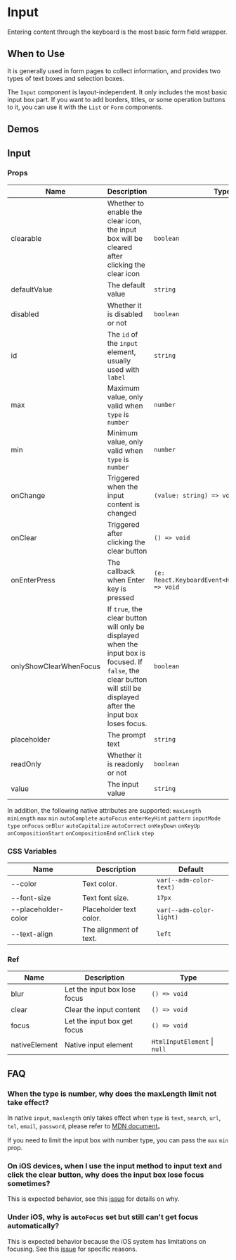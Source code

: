 # Input

Entering content through the keyboard is the most basic form field wrapper.

## When to Use

It is generally used in form pages to collect information, and provides two types of text boxes and selection boxes.

The `Input` component is layout-independent. It only includes the most basic input box part. If you want to add borders, titles, or some operation buttons to it, you can use it with the `List` or `Form` components.

## Demos

<code src="./demos/demo1.tsx"></code>

<code src="./demos/demo2.tsx"></code>

## Input

### Props

| Name | Description | Type | Default |
| --- | --- | --- | --- |
| clearable | Whether to enable the clear icon, the input box will be cleared after clicking the clear icon | `boolean` | `false` |
| defaultValue | The default value | `string` | - |
| disabled | Whether it is disabled or not | `boolean` | `false` |
| id | The `id` of the `input` element, usually used with `label` | `string` | - |
| max | Maximum value, only valid when `type` is `number` | `number` | - |
| min | Minimum value, only valid when `type` is `number` | `number` | - |
| onChange | Triggered when the input content is changed | `(value: string) => void` | - |
| onClear | Triggered after clicking the clear button | `() => void` | - |
| onEnterPress | The callback when Enter key is pressed | `(e: React.KeyboardEvent<HTMLInputElement>) => void` | - |
| onlyShowClearWhenFocus | If `true`, the clear button will only be displayed when the input box is focused. If `false`, the clear button will still be displayed after the input box loses focus. | `boolean` | `true` |
| placeholder | The prompt text | `string` | - |
| readOnly | Whether it is readonly or not | `boolean` | `false` |
| value | The input value | `string` | - |

In addition, the following native attributes are supported: `maxLength` `minLength` `max` `min` `autoComplete` `autoFocus` `enterKeyHint` `pattern` `inputMode` `type` `onFocus` `onBlur` `autoCapitalize` `autoCorrect` `onKeyDown` `onKeyUp` `onCompositionStart` `onCompositionEnd` `onClick` `step`

### CSS Variables

| Name                | Description             | Default                  |
| ------------------- | ----------------------- | ------------------------ |
| --color             | Text color.             | `var(--adm-color-text)`  |
| --font-size         | Text font size.         | `17px`                   |
| --placeholder-color | Placeholder text color. | `var(--adm-color-light)` |
| --text-align        | The alignment of text.  | `left`                   |

### Ref

| Name          | Description                  | Type                         |
| ------------- | ---------------------------- | ---------------------------- |
| blur          | Let the input box lose focus | `() => void`                 |
| clear         | Clear the input content      | `() => void`                 |
| focus         | Let the input box get focus  | `() => void`                 |
| nativeElement | Native input element         | `HtmlInputElement` \| `null` |

## FAQ

### When the type is number, why does the maxLength limit not take effect?

In native `input`, `maxlength` only takes effect when `type` is `text`, `search`, `url`, `tel`, `email`, `password`, please refer to [MDN document](https://developer.mozilla.org/en-US/docs/Web/HTML/Element/Input#attr-maxlength)。

If you need to limit the input box with number type, you can pass the `max` `min` prop.

### On iOS devices, when I use the input method to input text and click the clear button, why does the input box lose focus sometimes?

This is expected behavior, see this [issue](https://github.com/ant-design/ant-design-mobile/issues/5212) for details on why.

### Under iOS, why is `autoFocus` set but still can't get focus automatically?

This is expected behavior because the iOS system has limitations on focusing. See this [issue](https://github.com/ant-design/ant-design-mobile/issues/5256) for specific reasons.
